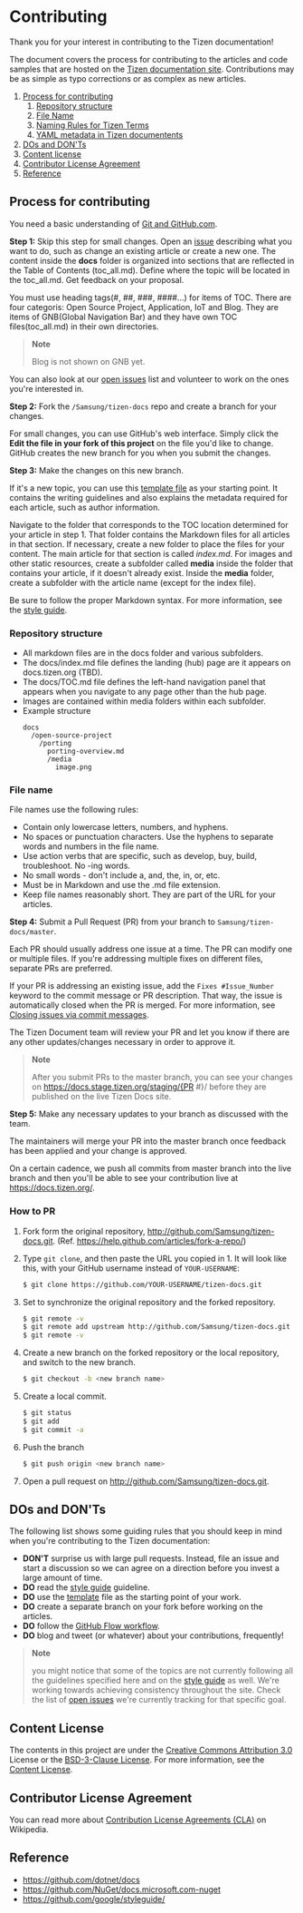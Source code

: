 # Contributing

Thank you for your interest in contributing to the Tizen documentation!

The document covers the process for contributing to the articles and code samples that are hosted on the [Tizen documentation site](https://docs.tizen.org/). Contributions may be as simple as typo corrections or as complex as new articles.

1.  [Process for contributing](#process-for-contributing)
    1. [Repository structure](#repository-structure)
    1. [File Name](#file-name)
    1. [Naming Rules for Tizen Terms](./styleguide/naming-rules.md)
    1. [YAML metadata in Tizen documentents](./styleguide/yaml-metadata.md)
1.  [DOs and DON'Ts](#dos-and-donts)
1.  [Content license](#content-license)
1.  [Contributor License Agreement](#contributor-license-agreement)
1.  [Reference](#reference)


## Process for contributing

You need a basic understanding of [Git and GitHub.com](https://guides.github.com/activities/hello-world/).

**Step 1:** Skip this step for small changes. Open an [issue](https://github.com/Samsung/tizen-docs/issues) describing what you want to do, such as change an existing article or create a new one.
The content inside the **docs** folder is organized into sections that are reflected in the Table of Contents (toc_all.md). Define where the topic will be located in the toc_all.md. Get feedback on your proposal.

You must use heading tags(#, ##, ###, ####...) for items of TOC. There are four categoris: Open Source Project, Application, IoT and Blog. They are items of GNB(Global Navigation Bar) and they have own TOC files(toc_all.md) in their own directories.

> **Note**
>
> Blog is not shown on GNB yet.

You can also look at our [open issues](https://github.com/Samsung/tizen-docs/issues) list and volunteer to work on the ones you're interested in.

**Step 2:** Fork the `/Samsung/tizen-docs` repo and create a branch for your changes.

For small changes, you can use GitHub's web interface. Simply click the **Edit the file in your fork of this project** on the file you'd like to change.
GitHub creates the new branch for you when you submit the changes.

**Step 3:** Make the changes on this new branch.

If it's a new topic, you can use this [template file](./styleguide/template-guide.md) as your starting point. It contains the writing guidelines and also explains the metadata required for each article, such as author information.

Navigate to the folder that corresponds to the TOC location determined for your article in step 1.
That folder contains the Markdown files for all articles in that section.
If necessary, create a new folder to place the files for your content. The main article for that section is called *index.md*.
For images and other static resources, create a subfolder called **media** inside the folder that contains your article, if it doesn't already exist. Inside the **media** folder, create a subfolder with the article name (except for the index file).

Be sure to follow the proper Markdown syntax. For more information, see the [style guide](./styleguide/style.md).

### Repository structure

- All markdown files are in the docs folder and various subfolders.
- The docs/index.md file defines the landing (hub) page are it appears on docs.tizen.org (TBD).
- The docs/TOC.md file defines the left-hand navigation panel that appears when you navigate to any page other than the hub page.
- Images are contained within media folders within each subfolder.
- Example structure
  ```
  docs
    /open-source-project
      /porting
        porting-overview.md
        /media
          image.png
  ```

### File name

File names use the following rules:
- Contain only lowercase letters, numbers, and hyphens.
- No spaces or punctuation characters. Use the hyphens to separate words and numbers in the file name.
- Use action verbs that are specific, such as develop, buy, build, troubleshoot. No -ing words.
- No small words - don't include a, and, the, in, or, etc.
- Must be in Markdown and use the .md file extension.
- Keep file names reasonably short. They are part of the URL for your articles.

**Step 4:** Submit a Pull Request (PR) from your branch to `Samsung/tizen-docs/master`.

Each PR should usually address one issue at a time. The PR can modify one or multiple files. If you're addressing multiple fixes on different files, separate PRs are preferred.

If your PR is addressing an existing issue, add the `Fixes #Issue_Number` keyword to the commit message or PR description. That way, the issue is automatically closed when the PR is merged. For more information, see [Closing issues via commit messages](https://help.github.com/articles/closing-issues-via-commit-messages/).

The Tizen Document team will review your PR and let you know if there are any other updates/changes necessary in order to approve it.

> **Note**
>
> After you submit PRs to the master branch, you can see your changes on https://docs.stage.tizen.org/staging/{PR #}/ before they are published on the live Tizen Docs site.

**Step 5:** Make any necessary updates to your branch as discussed with the team.

The maintainers will merge your PR into the master branch once feedback has been applied and your change is approved.

On a certain cadence, we push all commits from master branch into the live branch and then you'll be able to see your contribution live at https://docs.tizen.org/.

### How to PR

1. Fork form the original repository, http://github.com/Samsung/tizen-docs.git.
   (Ref. https://help.github.com/articles/fork-a-repo/)

2. Type `git clone`, and then paste the URL you copied in 1. It will look like this, with your GitHub username instead of `YOUR-USERNAME`:
   ```bash
   $ git clone https://github.com/YOUR-USERNAME/tizen-docs.git
   ```
3. Set to synchronize the original repository and the forked repository.
   ```bash
   $ git remote -v
   $ git remote add upstream http://github.com/Samsung/tizen-docs.git
   $ git remote -v
   ```
4. Create a new branch on the forked repository or the local repository,
   and switch to the new branch.
   ```bash
   $ git checkout -b <new branch name>
   ```
5. Create a local commit.
   ```bash
   $ git status
   $ git add
   $ git commit -a
   ```
6. Push the branch
   ```bash
   $ git push origin <new branch name>
   ```
7. Open a pull request on http://github.com/Samsung/tizen-docs.git.


## DOs and DON'Ts

The following list shows some guiding rules that you should keep in mind when you're contributing to the Tizen documentation:

- **DON'T** surprise us with large pull requests. Instead, file an issue and start a discussion so we can agree on a direction before you invest a large amount of time.
- **DO** read the [style guide](styleguide/style.md) guideline.
- **DO** use the [template](styleguide/template-guide.md) file as the starting point of your work.
- **DO** create a separate branch on your fork before working on the articles.
- **DO** follow the [GitHub Flow workflow](https://guides.github.com/introduction/flow/).
- **DO** blog and tweet (or whatever) about your contributions, frequently!

> **Note**
>
> you might notice that some of the topics are not currently following all the guidelines specified here and on the [style guide](./styleguide/style.md) as well. We're working towards achieving consistency throughout the site. Check the list of [open issues](https://github.com/Samsung/tizen-docs/issues?q=is%3Aissue+is%3Aopen) we're currently tracking for that specific goal.


## Content License

The contents in this project are under the [Creative Commons Attribution 3.0](http://creativecommons.org/licenses/by/3.0/) License or the [BSD-3-Clause License](https://www.tizen.org/bsd-3-clause-license).
For more information, see the [Content License](content-license.md).


## Contributor License Agreement

You can read more about [Contribution License Agreements (CLA)](https://en.wikipedia.org/wiki/Contributor_License_Agreement) on Wikipedia.


## Reference

- https://github.com/dotnet/docs
- https://github.com/NuGet/docs.microsoft.com-nuget
- https://github.com/google/styleguide/
